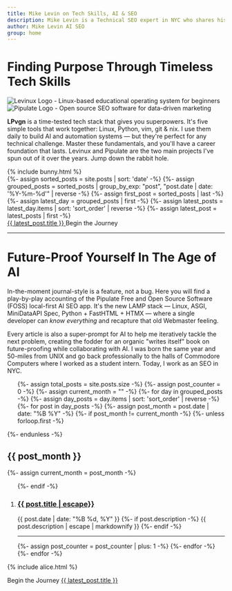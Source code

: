 ```yaml
---
title: Mike Levin on Tech Skills, AI & SEO
description: Mike Levin is a Technical SEO expert in NYC who shares his passion for future-proofing tech skills through Linux, Python, vim, and git. With 25+ years of experience in SEO and web development, he helps others master timeless skills while building AI-powered SEO automation systems.
author: Mike Levin AI SEO
group: home
---
```


<script type="application/ld+json">
{
  "@context": "https://schema.org",
  "@type": "WebPage",
  "name": "Mike Levin on Tech Skills, AI & SEO",
  "description": "Discover how to future-proof your tech career with timeless tools like Linux, Python, vim & git (LPvg). Learn from an experienced Technical SEO expert who combines classic skills with modern AI automation.",
  "author": {
    "@type": "Person",
    "name": "Mike Levin"
  },
  "mainEntity": {
    "@type": "Blog",
    "blogPost": []
  }
}
</script>

# Finding Purpose Through Timeless Tech Skills

<div class="logo-container">
    <div class="logo-item">
          <img src="https://mikelev.in/assets/logo/Levinux.PNG" alt="Levinux Logo - Linux-based educational operating system for beginners" />
    </div>
    <div class="logo-item">
          <img src="https://mikelev.in/assets/logo/Pipulate.PNG" alt="Pipulate Logo - Open source SEO software for data-driven marketing" />
    </div>
</div>

<div class="bunny-trail">
<p><b>LPvgn</b> is a time-tested tech stack that gives you superpowers. It's five simple tools that work together: Linux, Python, vim, git & nix. I use them daily to build AI and automation systems — but they're perfect for any technical challenge. Master these fundamentals, and you'll have a career foundation that lasts. Levinux and Pipulate are the two main projects I've spun out of it over the years. Jump down the rabbit hole.</p>
{% include bunny.html %}</div>
{%- assign sorted_posts = site.posts | sort: 'date' -%}
{%- assign grouped_posts = sorted_posts | group_by_exp: "post", "post.date | date: '%Y-%m-%d'" | reverse -%}
{%- assign first_post = sorted_posts | last -%}
{%- assign latest_day = grouped_posts | first -%}
{%- assign latest_posts = latest_day.items | sort: 'sort_order' | reverse -%}
{%- assign latest_post = latest_posts | first -%}
<div class="next-post">
  <div class="previous-post placeholder"></div>
  <div class="next-post wiggle-prompt">
    <a href="https://mikelev.in{{ latest_post.url }}">
      <span>{{ latest_post.title }}</span>
    </a>
    <span class="nav-label">Begin the Journey</span>
  </div>
</div>

---

# Future-Proof Yourself In The Age of AI

In-the-moment journal-style is a feature, not a bug. Here you will find a play-by-play accounting of the Pipulate Free and Open Source Software (FOSS) local-first AI SEO app. It's the new LAMP stack — Linux, ASGI, MiniDataAPI Spec, Python + FastHTML + HTMX — where a single developer can *know everything* and recapture that old Webmaster feeling.

Every article is also a super-prompt for AI to help me iteratively tackle the next problem, creating the fodder for an organic "writes itself" book on future-proofing while collaborating with AI. I was born the same year and 50-miles from UNIX and go back professionally to the halls of Commodore Computers where I worked as a student intern. Today, I work as an SEO in NYC.

<ol reversed id="index">
  {%- assign total_posts = site.posts.size -%}
  {%- assign post_counter = 0 -%}
  {%- assign current_month = "" -%}
  {%- for day in grouped_posts -%}
    {%- assign day_posts = day.items | sort: 'sort_order' | reverse -%}
    {%- for post in day_posts -%}
      {%- assign post_month = post.date | date: "%B %Y" -%}
      {%- if post_month != current_month -%}
        {%- unless forloop.first -%}</ol>{%- endunless -%}
        <h2 id="{{ post_month }}">{{ post_month }}</h2>
        {%- assign current_month = post_month -%}
        <ol reversed start="{{ total_posts | minus: post_counter }}">
      {%- endif -%}
      <li value="{{ total_posts | minus: post_counter }}">
        <h3 id="{{ post.title | slugify }}"><a href="https://mikelev.in{{ post.url }}" class="arrow-link">{{ post.title | escape}}</a></h3>
        <span class="post-date">{{ post.date | date: "%B %d, %Y" }}</span>
        {%- if post.description -%}
          {{ post.description | escape | markdownify }}
        {%- endif -%}
        <script type="application/ld+json">{
          "@context": "https://schema.org",
          "@type": "BlogPosting",
          "headline": "{{ post.title }}",
          "datePublished": "{{ post.date | date_to_xmlschema }}",
          "url": "https://mikelev.in{{ post.url }}"
        }</script>
        <hr></li>
      {%- assign post_counter = post_counter | plus: 1 -%}
    {%- endfor -%}
  {%- endfor -%}
</ol>

{% include alice.html %}

<div class="next-post">
  <div class="previous-post placeholder"></div>
  <div class="next-post">
    <span class="nav-label">Begin the Journey</span>
    <a href="https://mikelev.in{{ latest_post.url }}">
      <span>{{ latest_post.title }}</span>
    </a>
  </div>
</div>
